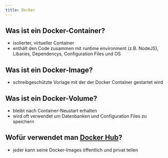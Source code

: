 ```yaml
---
title: Docker
---
```


## Was ist ein Docker-Container?

- isolierter, virtueller Container
- enthält den Code zusammen mit runtime environment (z.B. NodeJS), Libaries, Dependencys, Configuration Files und OS

## Was ist ein Docker-Image?

- schreibgeschützte Vorlage mit der der Docker Container gestartet wird

## Was ist ein Docker-Volume?

- bleibt nach Container-Neustart erhalten
- wird oft verwendet um Datenbanken und Configuration Files zu speichern

## Wofür verwendet man [Docker Hub](https://hub.docker.com)?

- jeder kann seine Docker-Images öffentlich und privat teilen
